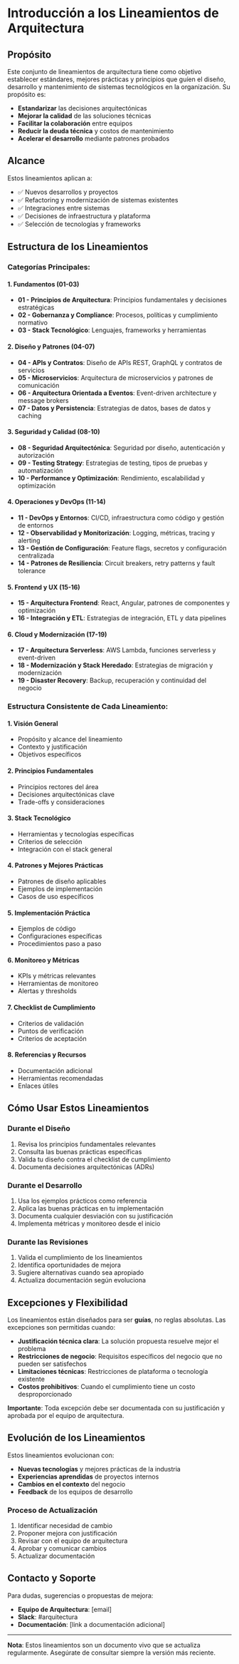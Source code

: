 # Introducción a los Lineamientos de Arquitectura

## Propósito

Este conjunto de lineamientos de arquitectura tiene como objetivo establecer estándares, mejores prácticas y principios que guíen el diseño, desarrollo y mantenimiento de sistemas tecnológicos en la organización. Su propósito es:

- **Estandarizar** las decisiones arquitectónicas
- **Mejorar la calidad** de las soluciones técnicas
- **Facilitar la colaboración** entre equipos
- **Reducir la deuda técnica** y costos de mantenimiento
- **Acelerar el desarrollo** mediante patrones probados

## Alcance

Estos lineamientos aplican a:

- ✅ Nuevos desarrollos y proyectos
- ✅ Refactoring y modernización de sistemas existentes
- ✅ Integraciones entre sistemas
- ✅ Decisiones de infraestructura y plataforma
- ✅ Selección de tecnologías y frameworks

## Estructura de los Lineamientos

### **Categorías Principales:**

#### **1. Fundamentos (01-03)**
- **01 - Principios de Arquitectura**: Principios fundamentales y decisiones estratégicas
- **02 - Gobernanza y Compliance**: Procesos, políticas y cumplimiento normativo
- **03 - Stack Tecnológico**: Lenguajes, frameworks y herramientas

#### **2. Diseño y Patrones (04-07)**
- **04 - APIs y Contratos**: Diseño de APIs REST, GraphQL y contratos de servicios
- **05 - Microservicios**: Arquitectura de microservicios y patrones de comunicación
- **06 - Arquitectura Orientada a Eventos**: Event-driven architecture y message brokers
- **07 - Datos y Persistencia**: Estrategias de datos, bases de datos y caching

#### **3. Seguridad y Calidad (08-10)**
- **08 - Seguridad Arquitectónica**: Seguridad por diseño, autenticación y autorización
- **09 - Testing Strategy**: Estrategias de testing, tipos de pruebas y automatización
- **10 - Performance y Optimización**: Rendimiento, escalabilidad y optimización

#### **4. Operaciones y DevOps (11-14)**
- **11 - DevOps y Entornos**: CI/CD, infraestructura como código y gestión de entornos
- **12 - Observabilidad y Monitorización**: Logging, métricas, tracing y alerting
- **13 - Gestión de Configuración**: Feature flags, secretos y configuración centralizada
- **14 - Patrones de Resiliencia**: Circuit breakers, retry patterns y fault tolerance

#### **5. Frontend y UX (15-16)**
- **15 - Arquitectura Frontend**: React, Angular, patrones de componentes y optimización
- **16 - Integración y ETL**: Estrategias de integración, ETL y data pipelines

#### **6. Cloud y Modernización (17-19)**
- **17 - Arquitectura Serverless**: AWS Lambda, funciones serverless y event-driven
- **18 - Modernización y Stack Heredado**: Estrategias de migración y modernización
- **19 - Disaster Recovery**: Backup, recuperación y continuidad del negocio

### **Estructura Consistente de Cada Lineamiento:**

#### **1. Visión General**
- Propósito y alcance del lineamiento
- Contexto y justificación
- Objetivos específicos

#### **2. Principios Fundamentales**
- Principios rectores del área
- Decisiones arquitectónicas clave
- Trade-offs y consideraciones

#### **3. Stack Tecnológico**
- Herramientas y tecnologías específicas
- Criterios de selección
- Integración con el stack general

#### **4. Patrones y Mejores Prácticas**
- Patrones de diseño aplicables
- Ejemplos de implementación
- Casos de uso específicos

#### **5. Implementación Práctica**
- Ejemplos de código
- Configuraciones específicas
- Procedimientos paso a paso

#### **6. Monitoreo y Métricas**
- KPIs y métricas relevantes
- Herramientas de monitoreo
- Alertas y thresholds

#### **7. Checklist de Cumplimiento**
- Criterios de validación
- Puntos de verificación
- Criterios de aceptación

#### **8. Referencias y Recursos**
- Documentación adicional
- Herramientas recomendadas
- Enlaces útiles

## Cómo Usar Estos Lineamientos

### **Durante el Diseño**
1. Revisa los principios fundamentales relevantes
2. Consulta las buenas prácticas específicas
3. Valida tu diseño contra el checklist de cumplimiento
4. Documenta decisiones arquitectónicas (ADRs)

### **Durante el Desarrollo**
1. Usa los ejemplos prácticos como referencia
2. Aplica las buenas prácticas en tu implementación
3. Documenta cualquier desviación con su justificación
4. Implementa métricas y monitoreo desde el inicio

### **Durante las Revisiones**
1. Valida el cumplimiento de los lineamientos
2. Identifica oportunidades de mejora
3. Sugiere alternativas cuando sea apropiado
4. Actualiza documentación según evoluciona

## Excepciones y Flexibilidad

Los lineamientos están diseñados para ser **guías**, no reglas absolutas. Las excepciones son permitidas cuando:

- **Justificación técnica clara**: La solución propuesta resuelve mejor el problema
- **Restricciones de negocio**: Requisitos específicos del negocio que no pueden ser satisfechos
- **Limitaciones técnicas**: Restricciones de plataforma o tecnología existente
- **Costos prohibitivos**: Cuando el cumplimiento tiene un costo desproporcionado

**Importante**: Toda excepción debe ser documentada con su justificación y aprobada por el equipo de arquitectura.

## Evolución de los Lineamientos

Estos lineamientos evolucionan con:

- **Nuevas tecnologías** y mejores prácticas de la industria
- **Experiencias aprendidas** de proyectos internos
- **Cambios en el contexto** del negocio
- **Feedback** de los equipos de desarrollo

### **Proceso de Actualización**
1. Identificar necesidad de cambio
2. Proponer mejora con justificación
3. Revisar con el equipo de arquitectura
4. Aprobar y comunicar cambios
5. Actualizar documentación

## Contacto y Soporte

Para dudas, sugerencias o propuestas de mejora:

- **Equipo de Arquitectura**: [email]
- **Slack**: #arquitectura
- **Documentación**: [link a documentación adicional]

---

**Nota**: Estos lineamientos son un documento vivo que se actualiza regularmente. Asegúrate de consultar siempre la versión más reciente.